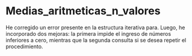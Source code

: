 # Medias_aritmeticas_n_valores
He corregido un error presente en la estructura iterativa para. Luego, he incorporado dos mejoras: la primera impide el ingreso de números inferiores a cero, mientras que la segunda consulta si se desea repetir el procedimiento.
